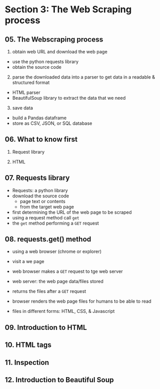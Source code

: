 # Section 3: The Web Scraping process


## 05. The Webscraping process

1. obtain web URL and download the web page
  + use the python requests library
  + obtain the source code

2. parse the downloaded data into a parser to get data in a readable & structured format
  + HTML parser
  + BeautifulSoup library to extract the data that we need

3. save data
  + build a Pandas dataframe
  + store as CSV, JSON, or SQL database



## 06. What to know first

1. Request library

2. HTML


## 07. Requests library

+ Requests: a python library
+ download the source code
  + page text or contents
  + from the target web page
+ first determining the URL of the web page to be scraped
+ using a request method call `get`
+ the `get` method performing a `GET` request


## 08. requests.get() method

+ using a web browser (chrome or explorer)

+ visit a we page

+ web browser makes a `GET` request to tge web server

+ web server: the web page data/files stored

+ returns the files after a `GET` request

+ browser renders the web page files for humans to be able to read

+ files in different forms: HTML, CSS, & Javascript


## 09. Introduction to HTML






## 10. HTML tags






## 11. Inspection






## 12. Introduction to Beautiful Soup






